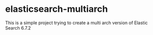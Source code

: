 # elasticsearch-multiarch

This is a simple project trying to create a multi arch version of Elastic Search 6.7.2
